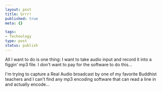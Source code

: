 ```yaml
--- 
layout: post
title: Grrr!
published: true
meta: {}

tags: 
- Technology
type: post
status: publish
---
```

All I want to do is one thing: I want to take audio input and record it into a figgin' mp3 file. I don't want to pay for the software to do this...

I'm trying to capture a Real Audio broadcast by one of my favorite Buddhist teachers and I can't find any mp3 encoding software that can read a line in and actually encode...

